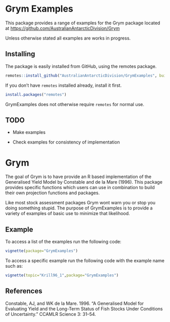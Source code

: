 
<!-- README.md is generated from README.Rmd. Please edit that file -->

# Grym Examples

This package provides a range of examples for the Grym package located
at <https://github.com/AustralianAntarcticDivision/Grym>

Unless otherwise stated all examples are works in progress.

## Installing

The package is easily installed from GitHub, using the remotes package.

``` r
remotes::install_github("AustralianAntarcticDivision/GrymExamples", build_vignettes=TRUE)
```

If you don’t have `remotes` installed already, install it first.

``` r
install.packages("remotes")
```

GrymExamples does not otherwise require `remotes` for normal use.

## TODO

  - Make examples

  - Check examples for consistency of implementation

# Grym

<!-- badges: start -->

<!-- badges: end -->

The goal of Grym is to have provide an R based implementation of the
Generalised Yield Model by Constable and de la Mare (1996). This package
provides specific functions which users can use in combination to build
their own projection functions and packages.

Like most stock assessment packages Grym wont warn you or stop you doing
something stupid. The purpose of GrymExamples is to provide a variety of
examples of basic use to minimize that likelihood.

## Example

To access a list of the examples run the following code:

``` r
vignette(package="GrymExamples")
```

To access a specific example run the following code with the example
name such as:

``` r
vignette(topic="Krill96_1",package="GrymExamples")
```

## References

Constable, AJ, and WK de la Mare. 1996. “A Generalised Model for
Evaluating Yield and the Long-Term Status of Fish Stocks Under
Conditions of Uncertainty.” CCAMLR Science 3: 31–54.
